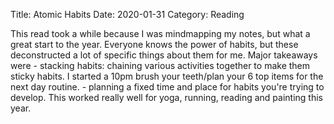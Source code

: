 Title: Atomic Habits
Date: 2020-01-31
Category: Reading

This read took a while because I was mindmapping my notes, but what a great start to the year. Everyone knows the power of habits, but these deconstructed a lot of specific things about them for me. Major takeaways were
    - stacking habits: chaining various activities together to make them sticky habits. I started a 10pm brush your teeth/plan your 6 top items for the next day routine.
    - planning a fixed time and place for habits you're trying to develop. This worked really well for yoga, running, reading and painting this year.

